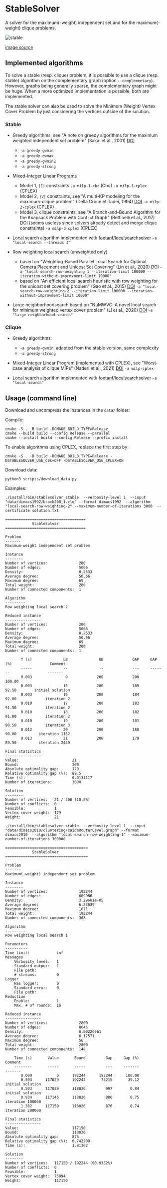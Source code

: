 # StableSolver

A solver for the maximum(-weight) independent set and for the maximum(-weight) clique problems.

![stable](stable.png?raw=true "stable")

[image source](https://commons.wikimedia.org/wiki/File:Independent_set_graph.svg)

## Implemented algorithms

To solve a stable (resp. clique) problem, it is possible to use a clique (resp. stable) algorithm on the complementary graph (option `--complementary`). However, graphs being generally sparse, the complementary graph might be huge. When a more optimized implementation is possible, both are implemented.

The stable solver can also be used to solve the Minimum (Weight) Vertex Cover Problem by just considering the vertices outside of the solution.

### Stable

- Greedy algorithms, see "A note on greedy algorithms for the maximum weighted independent set problem" (Sakai et al., 2001) [DOI](https://doi.org/10.1016/S0166-218X(02)00205-6)
  - `-a greedy-gwmin`
  - `-a greedy-gwmax`
  - `-a greedy-gwmin2`
  - `-a greedy-strong`

- Mixed-Integer Linear Programs
  - Model 1, `|E|` constraints  `-a milp-1-cbc` (Cbc) `-a milp-1-cplex` (CPLEX)
  - Model 2, `|V|` constraints, see "A multi-KP modeling for the maximum-clique problem" (Della Croce et Tadei, 1994) [DOI](https://doi.org/10.1016/0377-2217(94)90252-6) `-a milp-2-cplex` (CPLEX)
  - Model 3, clique constraints, see "A Branch-and-Bound Algorithm for the Knapsack Problem with Conflict Graph" (Bettinelli et al., 2017) [DOI](https://doi.org/10.1287/ijoc.2016.0742) (seems useless since solvers already detect and merge clique constraints) `-a milp-3-cplex` (CPLEX)

- Local search algorithm implemented with [fontanf/localsearchsolver](https://github.com/fontanf/localsearchsolver) `-a "local-search --threads 3"`

- Row weighting local search (unweighted only)
  - based on "Weighting-Based Parallel Local Search for Optimal Camera Placement and Unicost Set Covering" (Lin et al., 2020) [DOI](https://doi.org/10.1145/3377929.3398184) `-a "local-search-row-weighting-1 --iteration-limit 100000 --iteration-without-improvment-limit 10000"`
  - based on "An efficient local search heuristic with row weighting for the unicost set covering problem" (Gao et al., 2015) [DOI](https://doi.org/10.1016/j.ejor.2015.05.038) `-a "local-search-row-weighting-2 --iteration-limit 100000 --iteration-without-improvment-limit 10000"`

- Large neighborhoodsearch based on "NuMWVC: A novel local search for minimum weighted vertex cover problem" (Li et al., 2020) [DOI](https://doi.org/10.1080/01605682.2019.1621218) `-a "large-neighborhood-search"`

### Clique

- Greedy algorithms:
  - `-a greedy-gwmin`, adapted from the stable version, same complexity
  - `-a greedy-strong`

- Mixed-Integer Linear Program (implemented with CPLEX), see "Worst-case analysis of clique MIPs" (Naderi et al., 2021) [DOI](https://doi.org/10.1007/s10107-021-01706-2) `-a milp-cplex`

- Local search algorithm implemented with [fontanf/localsearchsolver](https://github.com/fontanf/localsearchsolver) `-a "local-search"`

## Usage (command line)

Download and uncompress the instances in the `data/` folder:


Compile:
```shell
cmake -S . -B build -DCMAKE_BUILD_TYPE=Release
cmake --build build --config Release --parallel
cmake --install build --config Release --prefix install
```

To enable algorithms using CPLEX, replace the first step by:
```
cmake -S . -B build -DCMAKE_BUILD_TYPE=Release -DSTABLESOLVER_USE_CBC=OFF -DSTABLESOLVER_USE_CPLEX=ON
```

Download data:
```shell
python3 scripts/download_data.py
```

Examples:

```shell
./install/bin/stablesolver_stable  --verbosity-level 1  --input "data/dimacs1992/brock200_1.clq" --format dimacs1992  --algorithm "local-search-row-weighting-2" --maximum-number-of-iterations 3000  --certificate solution.txt
```
```
====================================
            StableSolver            
====================================

Problem
-------
Maximum-weight independent set problem

Instance
--------
Number of vertices:              200
Number of edges:                 5066
Density:                         0.2533
Average degree:                  50.66
Maximum degree:                  69
Total weight:                    200
Number of connected components:  1

Algorithm
---------
Row weighting local search 2

Reduced instance
----------------
Number of vertices:              200
Number of edges:                 5066
Density:                         0.2533
Average degree:                  50.66
Maximum degree:                  69
Total weight:                    200
Number of connected components:  1

       T (s)              LB              UB             GAP     GAP (%)                 Comment
       -----              --              --             ---     -------                 -------
       0.003               0             200             200      100.00                        
       0.003              15             200             185       92.50        initial solution
       0.003              16             200             184       92.00             iteration 2
       0.010              17             200             183       91.50             iteration 2
       0.010              18             200             182       91.00             iteration 2
       0.010              19             200             181       90.50             iteration 3
       0.012              20             200             180       90.00          iteration 1162
       0.013              21             200             179       89.50          iteration 2440

Final statistics
----------------
Value:                        21
Bound:                        200
Absolute optimality gap:      179
Relative optimality gap (%):  89.5
Time (s):                     0.0134117
Number of iterations:         3000

Solution
--------
Number of vertices:   21 / 200 (10.5%)
Number of conflicts:  0
Feasible:             1
Vertex cover weight:  179
Weight:               21
```

```shell
./install/bin/stablesolver_stable  --verbosity-level 1  --input "data/dimacs2010/clustering/caidaRouterLevel.graph" --format dimacs2010  --algorithm "local-search-row-weighting-1" --maximum-number-of-iterations 300000
```
```
=====================================
            StableSolver            
=====================================

Problem
-------
Maximum(-weight) independent set problem

Instance
--------
Number of vertices:              192244
Number of edges:                 609066
Density:                         3.29601e-05
Average degree:                  6.33639
Maximum degree:                  1071
Total weight:                    192244
Number of connected components:  308

Algorithm
---------
Row weighting local search 1

Parameters
----------
Time limit:            inf
Messages
    Verbosity level:   1
    Standard output:   1
    File path:         
    # streams:         0
Logger
    Has logger:        0
    Standard error:    0
    File path:         
Reduction
    Enable:            1
    Max. # of rounds:  10

Reduced instance
----------------
Number of vertices:              2800
Number of edges:                 8646
Density:                         0.00220561
Average degree:                  6.17571
Maximum degree:                  56
Total weight:                    2800
Number of connected components:  148

    Time (s)       Value       Bound         Gap     Gap (%)                 Comment
    --------       -----       -----         ---     -------                 -------
       0.000           0      192244      192244      100.00                        
       0.503      117029      192244       75215       39.12        initial solution
       0.503      117029      118026         997        0.84        initial solution
       0.934      117146      118026         880        0.75        iteration 100000
       1.382      117150      118026         876        0.74        iteration 200000

Final statistics
----------------
Value:                        117150
Bound:                        118026
Absolute optimality gap:      876
Relative optimality gap (%):  0.742209
Time (s):                     1.81302

Solution
--------
Number of vertices:   117150 / 192244 (60.9382%)
Number of conflicts:  0
Feasible:             1
Vertex cover weight:  75094
Weight:               117150
```
